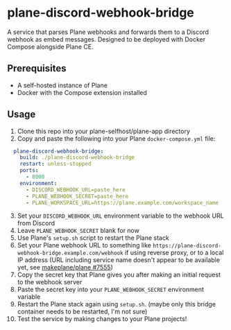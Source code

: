 # plane-discord-webhook-bridge

A service that parses Plane webhooks and forwards them to a Discord webhook as embed messages.
Designed to be deployed with Docker Compose alongside Plane CE.

## Prerequisites

- A self-hosted instance of Plane
- Docker with the Compose extension installed

## Usage

1. Clone this repo into your plane-selfhost/plane-app directory
2. Copy and paste the following into your Plane `docker-compose.yml` file:
```yaml
  plane-discord-webhook-bridge:
    build: ./plane-discord-webhook-bridge
    restart: unless-stopped
    ports:
      - 8000
    environment:
      - DISCORD_WEBHOOK_URL=paste_here
      - PLANE_WEBHOOK_SECRET=paste_here
      - PLANE_WORKSPACE_URL=https://plane.example.com/workspace_name
```
3. Set your `DISCORD_WEBHOOK_URL` environment variable to the webhook URL from Discord
4. Leave `PLANE_WEBHOOK_SECRET` blank for now
5. Use Plane's `setup.sh` script to restart the Plane stack
6. Set your Plane webhook URL to something like `https://plane-discord-webhook-bridge.example.com/webhook` if using reverse proxy, or to a local IP address (URL including service name doesn't appear to be available yet, see [makeplane/plane #7555](https://github.com/makeplane/plane/issues/7555))
7. Copy the secret key that Plane gives you after making an initial request to the webhook server
8. Paste the secret key into your `PLANE_WEBHOOK_SECRET` environment variable
9. Restart the Plane stack again using `setup.sh`. (maybe only this bridge container needs to be restarted, I'm not sure)
10. Test the service by making changes to your Plane projects!
